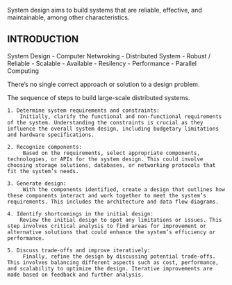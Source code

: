 System design aims to build systems that are reliable, effective, and maintainable, among other characteristics.

## INTRODUCTION

System Design 
    - Computer Netwroking 
    - Distributed System
        - Robust / Reliable
        - Scalable
        - Available
        - Resilency
        - Performance
    - Parallel Computing

There’s no single correct approach or solution to a design problem.

The sequence of steps to build large-scale distributed systems.
    
    1. Determine system requirements and constraints:
        Initially, clarify the functional and non-functional requirements of the system. Understanding the constraints is crucial as they influence the overall system design, including budgetary limitations and hardware specifications.
    
    2. Recognize components:
         Based on the requirements, select appropriate components, technologies, or APIs for the system design. This could involve choosing storage solutions, databases, or networking protocols that fit the system’s needs.
    
    3. Generate design:
         With the components identified, create a design that outlines how these components interact and work together to meet the system’s requirements. This includes the architecture and data flow diagrams.
    
    4. Identify shortcomings in the initial design: 
        Review the initial design to spot any limitations or issues. This step involves critical analysis to find areas for improvement or alternative solutions that could enhance the system’s efficiency or performance.
    
    5. Discuss trade-offs and improve iteratively:
         Finally, refine the design by discussing potential trade-offs. This involves balancing different aspects such as cost, performance, and scalability to optimize the design. Iterative improvements are made based on feedback and further analysis.



